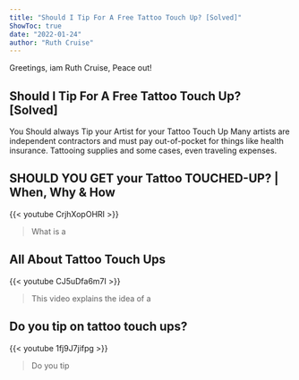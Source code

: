 ```yaml
---
title: "Should I Tip For A Free Tattoo Touch Up? [Solved]"
ShowToc: true 
date: "2022-01-24"
author: "Ruth Cruise" 
---
```


Greetings, iam Ruth Cruise, Peace out!
## Should I Tip For A Free Tattoo Touch Up? [Solved]
 You Should always Tip your Artist for your Tattoo Touch Up Many artists are independent contractors and must pay out-of-pocket for things like health insurance. Tattooing supplies and some cases, even traveling expenses.

## SHOULD YOU GET your Tattoo TOUCHED-UP? | When, Why & How
{{< youtube CrjhXopOHRI >}}
>What is a 

## All About Tattoo Touch Ups
{{< youtube CJ5uDfa6m7I >}}
>This video explains the idea of a 

## Do you tip on tattoo touch ups?
{{< youtube 1fj9J7jifpg >}}
>Do you tip

